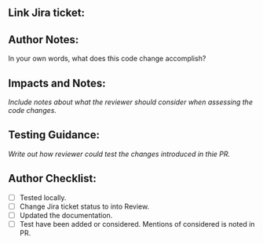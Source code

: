 ## Link Jira ticket:

## Author Notes:
In your own words, what does this code change accomplish?

## Impacts and Notes:
_Include notes about what the reviewer should consider when assessing the code changes._

## Testing Guidance:
_Write out how reviewer could test the changes introduced in thie PR._

## Author Checklist:
- [ ] Tested locally.
- [ ] Change Jira ticket status to into Review.
- [ ] Updated the documentation.
- [ ] Test have been added or considered. Mentions of considered is noted in PR.

